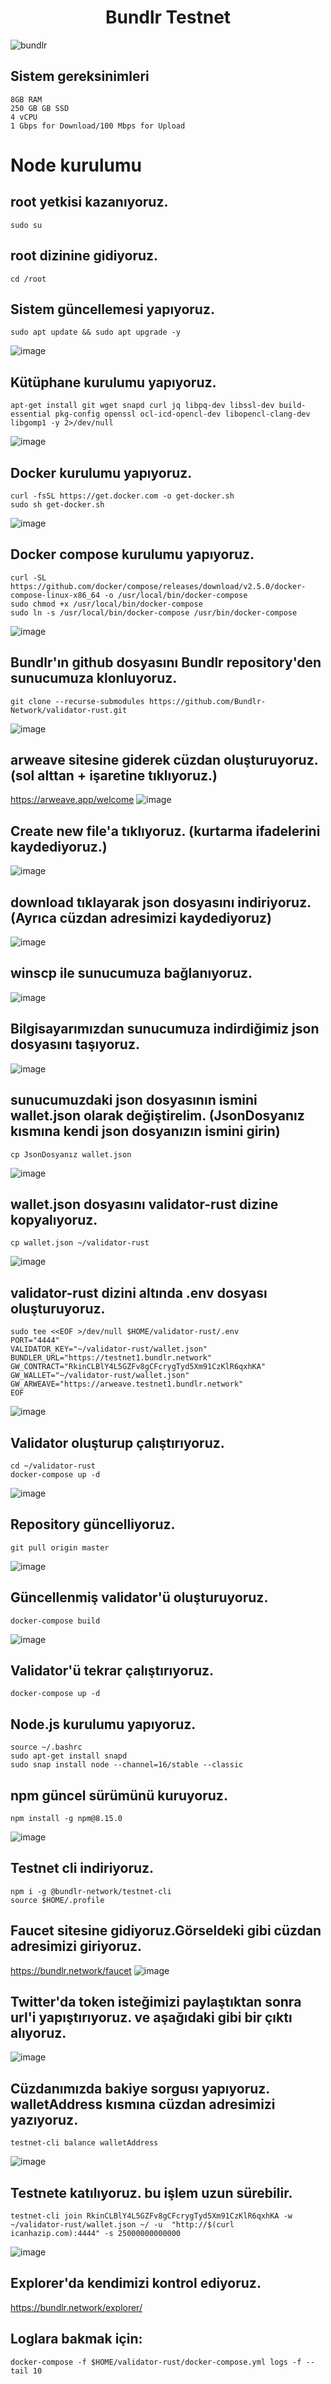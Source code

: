 # <h1 align="center">Bundlr Testnet</h1>

![bundlr](https://user-images.githubusercontent.com/73015593/180402615-3b816a9e-1978-4e0b-8b16-ae172fc715ab.jpg)

## Sistem gereksinimleri
```
8GB RAM
250 GB GB SSD
4 vCPU
1 Gbps for Download/100 Mbps for Upload
```

# Node kurulumu

## root yetkisi kazanıyoruz.
```
sudo su
```

## root dizinine gidiyoruz.
```
cd /root
```

## Sistem güncellemesi yapıyoruz.
```
sudo apt update && sudo apt upgrade -y
```
![image](https://user-images.githubusercontent.com/73015593/180403122-f067c92b-ec50-47ef-81ef-4549639668bc.png)

## Kütüphane kurulumu yapıyoruz.
```
apt-get install git wget snapd curl jq libpq-dev libssl-dev build-essential pkg-config openssl ocl-icd-opencl-dev libopencl-clang-dev libgomp1 -y 2>/dev/null
```
![image](https://user-images.githubusercontent.com/73015593/180403285-107688bb-d141-4694-b7ce-69cc4a595792.png)

## Docker kurulumu yapıyoruz.
```
curl -fsSL https://get.docker.com -o get-docker.sh
sudo sh get-docker.sh
```
![image](https://user-images.githubusercontent.com/73015593/180603095-47428bbd-6864-4ab6-b397-e83124273650.png)


## Docker compose kurulumu yapıyoruz.
```
curl -SL https://github.com/docker/compose/releases/download/v2.5.0/docker-compose-linux-x86_64 -o /usr/local/bin/docker-compose
sudo chmod +x /usr/local/bin/docker-compose
sudo ln -s /usr/local/bin/docker-compose /usr/bin/docker-compose
```
![image](https://user-images.githubusercontent.com/73015593/180603107-0276548d-4657-473d-a7b3-838a63b8a285.png)

## Bundlr'ın github dosyasını Bundlr repository'den sunucumuza klonluyoruz.
```
git clone --recurse-submodules https://github.com/Bundlr-Network/validator-rust.git
```
![image](https://user-images.githubusercontent.com/73015593/180603145-52f46685-82cc-4dac-b21b-3fd023f9a053.png)

## arweave sitesine giderek cüzdan oluşturuyoruz. (sol alttan + işaretine tıklıyoruz.)
https://arweave.app/welcome
![image](https://user-images.githubusercontent.com/73015593/180603207-1138b97a-5328-4121-aadd-4a29f3f84059.png)

## Create new file'a tıklıyoruz. (kurtarma ifadelerini kaydediyoruz.)
![image](https://user-images.githubusercontent.com/73015593/180603238-df8433d8-86a5-4bec-907c-b94055799c35.png)

## download tıklayarak json dosyasını indiriyoruz. (Ayrıca cüzdan adresimizi kaydediyoruz)
![image](https://user-images.githubusercontent.com/73015593/180610627-39a07ba0-e0d3-4729-ad14-5fffa97a80c1.png)

## winscp ile sunucumuza bağlanıyoruz.
![image](https://user-images.githubusercontent.com/73015593/180603443-43402c59-6c59-4eb9-86f1-d2381423aaba.png)

## Bilgisayarımızdan sunucumuza indirdiğimiz json dosyasını taşıyoruz.
![image](https://user-images.githubusercontent.com/73015593/180603518-b166868a-eade-4405-98cf-5163af842e67.png)

## sunucumuzdaki json dosyasının ismini wallet.json olarak değiştirelim. (JsonDosyanız kısmına kendi json dosyanızın ismini girin)
```
cp JsonDosyanız wallet.json
```
![image](https://user-images.githubusercontent.com/73015593/180603550-fb120c2e-e90a-4c14-896a-096e9f31acfd.png)

## wallet.json dosyasını validator-rust dizine kopyalıyoruz.
```
cp wallet.json ~/validator-rust
```
![image](https://user-images.githubusercontent.com/73015593/180603628-57fd240d-a09f-4c70-9094-5f436a0249e8.png)

## validator-rust dizini altında .env dosyası oluşturuyoruz.
```
sudo tee <<EOF >/dev/null $HOME/validator-rust/.env
PORT="4444"
VALIDATOR_KEY="~/validator-rust/wallet.json"
BUNDLER_URL="https://testnet1.bundlr.network" 
GW_CONTRACT="RkinCLBlY4L5GZFv8gCFcrygTyd5Xm91CzKlR6qxhKA"  
GW_WALLET="~/validator-rust/wallet.json"
GW_ARWEAVE="https://arweave.testnet1.bundlr.network"
EOF
```
![image](https://user-images.githubusercontent.com/73015593/180605484-5db5287b-bb2f-4648-bdfd-dcd06279410d.png)

## Validator oluşturup çalıştırıyoruz.
```
cd ~/validator-rust
docker-compose up -d
```
![image](https://user-images.githubusercontent.com/73015593/180608039-2ee14516-f6d8-49e2-8b72-93fbfcf26227.png)

## Repository güncelliyoruz.
```
git pull origin master
```
![image](https://user-images.githubusercontent.com/73015593/180608064-55aa1505-9ece-48ae-a3fd-87e4e9c3326c.png)

## Güncellenmiş validator'ü oluşturuyoruz.
```
docker-compose build
```
![image](https://user-images.githubusercontent.com/73015593/180608120-4f4bdcc4-a12d-4a78-8bcd-c656488c30ed.png)

## Validator'ü tekrar çalıştırıyoruz.
```
docker-compose up -d
```

## Node.js kurulumu yapıyoruz.
```
source ~/.bashrc
sudo apt-get install snapd
sudo snap install node --channel=16/stable --classic
```

## npm güncel sürümünü kuruyoruz.
```
npm install -g npm@8.15.0
```
![image](https://user-images.githubusercontent.com/73015593/180609229-ffea7d6b-c53f-4862-9869-777653ad1992.png)


## Testnet cli indiriyoruz.
```
npm i -g @bundlr-network/testnet-cli
source $HOME/.profile
```

## Faucet sitesine gidiyoruz.Görseldeki gibi cüzdan adresimizi giriyoruz.
https://bundlr.network/faucet
![image](https://user-images.githubusercontent.com/73015593/180610746-ce33da60-7a47-4830-bfd0-d06d38779b95.png)

## Twitter'da token isteğimizi paylaştıktan sonra url'i yapıştırıyoruz. ve aşağıdaki gibi bir çıktı alıyoruz.
![image](https://user-images.githubusercontent.com/73015593/180610713-e362ad2d-c347-4b03-a23d-c8c967005c5c.png)

## Cüzdanımızda bakiye sorgusı yapıyoruz. walletAddress kısmına cüzdan adresimizi yazıyoruz.
```
testnet-cli balance walletAddress
```
![image](https://user-images.githubusercontent.com/73015593/180610977-ee74ca81-a542-4b10-bb9b-c127dff5cb3b.png)

## Testnete katılıyoruz. bu işlem uzun sürebilir.
```
testnet-cli join RkinCLBlY4L5GZFv8gCFcrygTyd5Xm91CzKlR6qxhKA -w ~/validator-rust/wallet.json ~/ -u  "http://$(curl icanhazip.com):4444" -s 25000000000000
```
![image](https://user-images.githubusercontent.com/73015593/180611584-764b2363-0e76-4a49-a4ef-0cb2a35de5a1.png)

## Explorer'da kendimizi kontrol ediyoruz.
https://bundlr.network/explorer/

## Loglara bakmak için: 
```
docker-compose -f $HOME/validator-rust/docker-compose.yml logs -f --tail 10
```




































